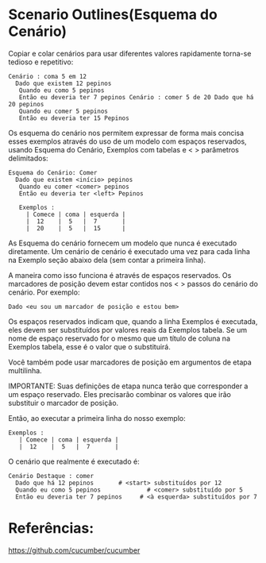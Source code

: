 # Scenario Outlines(Esquema do Cenário)

Copiar e colar cenários para usar diferentes valores rapidamente torna-se tedioso e repetitivo:

```
Cenário : coma 5 em 12 
  Dado que existem 12 pepinos
   Quando eu como 5 pepinos
   Então eu deveria ter 7 pepinos Cenário : comer 5 de 20 Dado que há 20 pepinos
   Quando eu comer 5 pepinos
   Então eu deveria ter 15 Pepinos
```

Os esquema do cenário nos permitem expressar de forma mais concisa esses exemplos através do uso de um modelo com espaços reservados, usando Esquema do Cenário, Exemplos com tabelas e < > parâmetros delimitados:

```
Esquema do Cenário: Comer 
  Dado que existem <início> pepinos
   Quando eu comer <comer> pepinos
   Então eu deveria ter <left> Pepinos 
   
   Exemplos :
     | Comece | coma | esquerda |
     |  12    |  5   |  7       | 
     |  20    |  5   |  15      |
```

As Esquema do cenário fornecem um modelo que nunca é executado diretamente. Um cenário de cenário é executado uma vez para cada linha na Exemplo seção abaixo dela (sem contar a primeira linha).

A maneira como isso funciona é através de espaços reservados. Os marcadores de posição devem estar contidos nos < > passos do cenário do cenário. 
Por exemplo:

```
Dado <eu sou um marcador de posição e estou bem>
```

Os espaços reservados indicam que, quando a linha Exemplos é executada, eles devem ser substituídos por valores reais da Exemplos tabela. Se um nome de espaço reservado for o mesmo que um título de coluna na Exemplos tabela, esse é o valor que o substituirá.

Você também pode usar marcadores de posição em argumentos de etapa multilinha.

IMPORTANTE: Suas definições de etapa nunca terão que corresponder a um espaço reservado. Eles precisarão combinar os valores que irão substituir o marcador de posição.

Então, ao executar a primeira linha do nosso exemplo:

```
Exemplos :
   | Comece | coma | esquerda | 
   |  12    |  5   |  7       |
```

O cenário que realmente é executado é:

```
Cenário Destaque : comer 
  Dado que há 12 pepinos       # <start> substituídos por 12 
  Quando eu como 5 pepinos             # <comer> substituído por 5 
  Então eu deveria ter 7 pepinos     # <à esquerda> substituídos por 7
  ```
  
# Referências:
	
https://github.com/cucumber/cucumber